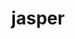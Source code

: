 ---
title: "jasper"
layout: cache
categories: [package, develop-2025-03-02]
meta: {"compilers": ["gcc@=11.4.0", "gcc@=12.4.0", "oneapi@=2024.1.0", "oneapi@=2024.2.1"], "num_specs": 6, "num_specs_by_stack": {"aws-pcluster-neoverse_v1": 1, "aws-pcluster-x86_64_v4": 2, "e4s": 2, "e4s-oneapi": 1, "root": 6}, "oss": ["amzn2", "ubuntu22.04"], "platforms": ["linux"], "stacks": ["aws-pcluster-neoverse_v1", "aws-pcluster-x86_64_v4", "e4s", "e4s-oneapi", "root"], "targets": ["neoverse_v1", "x86_64_v3", "x86_64_v4"], "versions": ["2.0.32", "4.2.4"]}
spec_details: [{"compiler": "gcc@=11.4.0", "hash": "32belppoc3phmwb7ywvo62lt5aspw77b", "os": "ubuntu22.04", "platform": "linux", "size": "-", "stacks": ["e4s", "root"], "target": "x86_64_v3", "variants": ["build_system=cmake", "build_type=Release", "generator=make", "~ipo", "+jpeg", "~opengl", "+shared"], "versions": ["4.2.4"]}, {"compiler": "gcc@=12.4.0", "hash": "74jaq3hntemzu2okz3jxlwafee2l3sk6", "os": "amzn2", "platform": "linux", "size": "-", "stacks": ["aws-pcluster-neoverse_v1", "root"], "target": "neoverse_v1", "variants": ["build_system=cmake", "build_type=Release", "generator=make", "~ipo", "+jpeg", "~opengl", "+shared"], "versions": ["4.2.4"]}, {"compiler": "oneapi@=2024.1.0", "hash": "kvfbds7rkz7rojfet7r4yy2pps3lqums", "os": "amzn2", "platform": "linux", "size": "-", "stacks": ["aws-pcluster-x86_64_v4", "root"], "target": "x86_64_v3", "variants": ["build_system=cmake", "build_type=Release", "generator=make", "~ipo", "+jpeg", "~opengl", "+shared"], "versions": ["4.2.4"]}, {"compiler": "oneapi@=2024.2.1", "hash": "sehdy4hi6qwec37nzexzscxn3ff4xwtj", "os": "ubuntu22.04", "platform": "linux", "size": "-", "stacks": ["e4s-oneapi", "root"], "target": "x86_64_v3", "variants": ["build_system=cmake", "build_type=Release", "generator=make", "~ipo", "+jpeg", "~opengl", "+shared"], "versions": ["4.2.4"]}, {"compiler": "oneapi@=2024.1.0", "hash": "u7fv6dh2z54mxxxwmkgv363xtmannmsl", "os": "amzn2", "platform": "linux", "size": "-", "stacks": ["aws-pcluster-x86_64_v4", "root"], "target": "x86_64_v4", "variants": ["build_system=cmake", "build_type=Release", "generator=make", "~ipo", "+jpeg", "~opengl", "+shared"], "versions": ["4.2.4"]}, {"compiler": "gcc@=11.4.0", "hash": "viquobtmydr7rdqlsgikx4qcg6jkuszk", "os": "ubuntu22.04", "platform": "linux", "size": "-", "stacks": ["e4s", "root"], "target": "x86_64_v3", "variants": ["build_system=cmake", "build_type=Release", "generator=make", "~ipo", "+jpeg", "~opengl", "+shared"], "versions": ["2.0.32"]}]
---